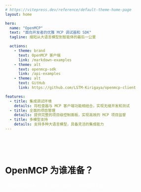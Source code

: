 ```yaml
---
# https://vitepress.dev/reference/default-theme-home-page
layout: home

hero:
  name: "OpenMCP"
  text: "面向开发者的优雅 MCP 调试器和 SDK"
  tagline: 缩短从大语言模型到智能体的最后一公里

  actions:
    - theme: brand
      text: OpenMCP 客户端
      link: /markdown-examples
    - theme: alt
      text: openmcp-sdk
      link: /api-examples
    - theme: alt
      text: GitHub
      link: https://github.com/LSTM-Kirigaya/openmcp-client

features:
  - title: 集成调试环境
    details: 将检查器与 MCP 客户端功能相结合，实现无缝开发和测试
  - title: 全面的项目管理
    details: 提供完整的项目级控制面板，实现高效的 MCP 项目监督
  - title: 多模型支持
    details: 支持多种大语言模型，具备灵活的集成能力
---
```


<br>
<br>
<br>

# OpenMCP 为谁准备？

<a href="https://qm.qq.com/cgi-bin/qm/qr?k=C6ZUTZvfqWoI12lWe7L93cWa1hUsuVT0&jump_from=webapi&authKey=McW6B1ogTPjPDrCyGttS890tMZGQ1KB3QLuG4aqVNRaYp4vlTSgf2c6dMcNjMuBD" target="_blank" style="display: inline-block; padding: 2px 8px; font-size: 0.8rem; background-color: var(--vp-c-brand-3); color: white; border-radius: .5em; text-decoration: none; margin-right: 10px;">开源社区爱好者</a><a href="https://qm.qq.com/cgi-bin/qm/qr?k=C6ZUTZvfqWoI12lWe7L93cWa1hUsuVT0&jump_from=webapi&authKey=McW6B1ogTPjPDrCyGttS890tMZGQ1KB3QLuG4aqVNRaYp4vlTSgf2c6dMcNjMuBD" target="_blank" style="display: inline-block; padding: 2px 8px; font-size: 0.8rem; background-color: var(--vp-button-alt-bg); color: white; border-radius: .5em; text-decoration: none; margin-right: 10px;">专业软件工程师</a><a href="https://qm.qq.com/cgi-bin/qm/qr?k=C6ZUTZvfqWoI12lWe7L93cWa1hUsuVT0&jump_from=webapi&authKey=McW6B1ogTPjPDrCyGttS890tMZGQ1KB3QLuG4aqVNRaYp4vlTSgf2c6dMcNjMuBD" target="_blank" style="display: inline-block; padding: 2px 8px; font-size: 0.8rem; background-color: var(--vp-button-alt-bg); color: white; border-radius: .5em; text-decoration: none; margin-right: 10px;">AI研发科学家</a>

<TwoSideLayout
  :texts="[
    '在编辑器中写完代码直接测试，无需打开第三方软件。提供极其丰富的功能和特性。',
    '在左侧面板自由而优雅地管理、调试和测试你的智能体。',
    '大模型调用工具的每一个细节一览无余，不满意的调用结果直接一键复现。',
    '每一次对话都会显示各项性能指标，方便进行成本管理。',
    '系统提示词管理面板，让您轻松用 mcp 服务器和系统提示词构建您的智能体应用。',
    '每一次测试的细节都会 100% 跟随 git 进行版本控制，方便你分享你的每一次试验结果，也方便你零成本复现别人的 mcp 项目。'
  ]"
  image="/images/openmcp.chatbot.png"
/>
